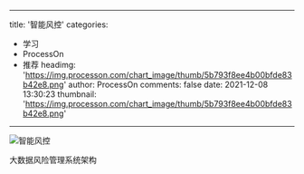 
---
title: '智能风控'
categories: 
 - 学习
 - ProcessOn
 - 推荐
headimg: 'https://img.processon.com/chart_image/thumb/5b793f8ee4b00bfde83b42e8.png'
author: ProcessOn
comments: false
date: 2021-12-08 13:30:23
thumbnail: 'https://img.processon.com/chart_image/thumb/5b793f8ee4b00bfde83b42e8.png'
---

<div>   
<img class="thumb" alt="智能风控" src="https://img.processon.com/chart_image/thumb/5b793f8ee4b00bfde83b42e8.png" referrerpolicy="no-referrer">
<p>大数据风险管理系统架构</p>  
</div>
            